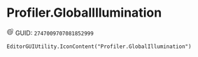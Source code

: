 # Profiler.GlobalIllumination
![](/img/Profiler.GlobalIllumination.png)
GUID: `2747009707081852999`
```
EditorGUIUtility.IconContent("Profiler.GlobalIllumination")
```
